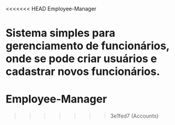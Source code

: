 <<<<<<< HEAD
Employee-Manager

Sistema simples para gerenciamento de funcionários, onde se pode criar usuários e cadastrar novos funcionários.
=======
# Employee-Manager
>>>>>>> 3e1fed7 (Accounts)
